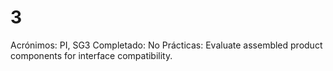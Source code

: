 # 3

Acrónimos: PI, SG3
Completado: No
Prácticas: Evaluate assembled product components for interface compatibility.